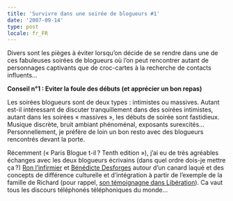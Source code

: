 ```yaml
---
title: 'Survivre dans une soirée de blogueurs #1'
date: '2007-09-14'
type: post
locale: fr_FR
---
```


Divers sont les pièges à éviter lorsqu’on décide de se rendre dans une de ces fabu­leuses soirées de blogueurs où l’on peut rencon­trer autant de person­nages capti­vants que de croc-cartes à la recherche de contacts influents…

**Conseil n°1 : Eviter la foule des débuts (et appré­cier un bon repas)**

Les soirées blogueurs sont de deux types : inti­mistes ou massives. Autant est-il inté­res­sant de discu­ter tranquille­ment dans des soirées inti­mistes, autant dans les soirées «&nbsp;massives&nbsp;», les débuts de soirée sont fasti­dieux. Musique discrète, bruit ambiant phéno­mé­nal, expo­sants surex­ci­tés… Person­nel­le­ment, je préfère de loin un bon resto avec des blogueurs rencon­trés devant la porte.

Récem­ment («&nbsp;Paris Blogue t-il ? Tenth edition&nbsp;»), j’ai eu de très agréables échanges avec les deux blogueurs écri­vains (dans quel ordre dois-je mettre ça ?) [Ron l’in­fir­mier](http://ron.infirmier.free.fr/modules/news/) et [Béné­dicte Desforges](http://police.etc.over-blog.net/) autour d’un canard laqué et des concepts de diffé­rence cultu­relle et d’in­té­gra­tion à partir de l’exemple de la famille de Richard (pour rappel, [son témoi­gnagne dans Libé­ra­tion](http://richard.ying.fr/blog/2007/07/17/531/)). Ca vaut tous les discours télé­pho­nés télé­pho­niques du monde…
